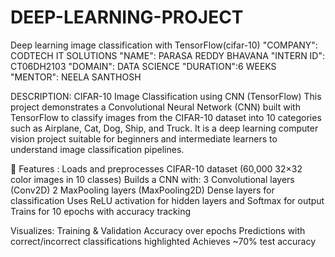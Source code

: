 # DEEP-LEARNING-PROJECT
Deep learning image classification with TensorFlow(cifar-10)
"COMPANY": CODTECH IT SOLUTIONS
"NAME": PARASA REDDY BHAVANA
"INTERN ID": CT06DH2103
"DOMAIN": DATA SCIENCE
"DURATION":6 WEEKS
"MENTOR": NEELA SANTHOSH

DESCRIPTION:
CIFAR-10 Image Classification using CNN (TensorFlow)
This project demonstrates a Convolutional Neural Network (CNN) built with TensorFlow to classify images from the CIFAR-10 dataset into 10 categories such as Airplane, Cat, Dog, Ship, and Truck.
It is a deep learning computer vision project suitable for beginners and intermediate learners to understand image classification pipelines.

📌 Features :
Loads and preprocesses CIFAR-10 dataset (60,000 32×32 color images in 10 classes)
Builds a CNN with:
3 Convolutional layers (Conv2D)
2 MaxPooling layers (MaxPooling2D)
Dense layers for classification
Uses ReLU activation for hidden layers and Softmax for output
Trains for 10 epochs with accuracy tracking

Visualizes:
Training & Validation Accuracy over epochs
Predictions with correct/incorrect classifications highlighted
Achieves ~70% test accuracy

